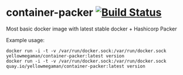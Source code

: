 # container-packer [![Build Status](https://cloud.drone.io/api/badges/yellowmegaman/pckrdckr/status.svg)](https://cloud.drone.io/yellowmegaman/pckrdckr)

Most basic docker image with latest stable docker + Hashicorp Packer

Example usage:
```
docker run -i -t -v /var/run/docker.sock:/var/run/docker.sock yellowmegaman/container-packer:latest version
docker run -i -t -v /var/run/docker.sock:/var/run/docker.sock quay.io/yellowmegaman/container-packer:latest version
```

